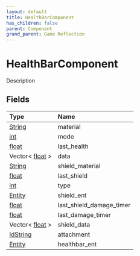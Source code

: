 ```yaml
---
layout: default
title: HealthBarComponent
has_children: false
parent: Component
grand_parent: Game Reflection
---
```

# HealthBarComponent
Description 

## Fields

| Type | Name |
|:----------|:--------------|
| [String](/riftbreaker-wiki/docs/game-reflection/components/string/) | material |
| [int](/riftbreaker-wiki/docs/game-reflection/enums/int/) | mode |
| [float](/riftbreaker-wiki/docs/game-reflection/components/float/) | last_health |
| Vector< [float](/riftbreaker-wiki/docs/game-reflection/components/float/) > | data |
| [String](/riftbreaker-wiki/docs/game-reflection/components/string/) | shield_material |
| [float](/riftbreaker-wiki/docs/game-reflection/components/float/) | last_shield |
| [int](/riftbreaker-wiki/docs/game-reflection/enums/int/) | type |
| [Entity](/riftbreaker-wiki/docs/game-reflection/classes/entity/) | shield_ent |
| [float](/riftbreaker-wiki/docs/game-reflection/components/float/) | last_shield_damage_timer |
| [float](/riftbreaker-wiki/docs/game-reflection/components/float/) | last_damage_timer |
| Vector< [float](/riftbreaker-wiki/docs/game-reflection/components/float/) > | shield_data |
| [IdString](/riftbreaker-wiki/docs/game-reflection/components/id_string/) | attachment |
| [Entity](/riftbreaker-wiki/docs/game-reflection/classes/entity/) | healthbar_ent |


